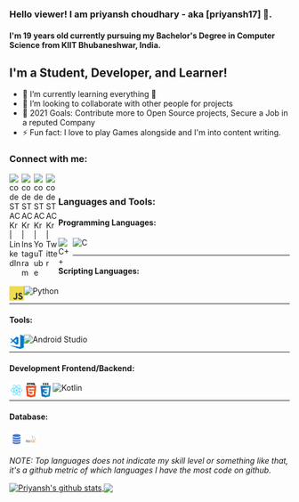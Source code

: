 ### Hello viewer! I am priyansh choudhary - aka [priyansh17] 👋.
#### I'm 19 years old currently pursuing my Bachelor's Degree in Computer Science from KIIT Bhubaneshwar, India.


## I'm a Student, Developer, and Learner!

- 🌱 I’m currently learning everything 🤣
- 👯 I’m looking to collaborate with other people for projects
- 🥅 2021 Goals: Contribute more to Open Source projects, Secure a Job in a reputed Company
- ⚡ Fun fact: I love to play Games alongside and I'm into content writing.

### Connect with me:

[<img align="left" alt="codeSTACKr | LinkedIn" width="22px" src="https://www.freeiconspng.com/thumbs/linkedin-logo-png/linkedin-logo-3.png" />][linkedin]
[<img align="left" alt="codeSTACKr | Instagram" width="22px" src="https://upload.wikimedia.org/wikipedia/commons/thumb/a/a5/Instagram_icon.png/1024px-Instagram_icon.png" />][instagram]
[<img align="left" alt="codeSTACKr | YouTube" width="22px" src="https://upload.wikimedia.org/wikipedia/commons/thumb/0/09/YouTube_full-color_icon_%282017%29.svg/640px-YouTube_full-color_icon_%282017%29.svg.png" />][youtube]
[<img align="left" alt="codeSTACKr | Twitter" width="22px" src="https://cdn4.iconfinder.com/data/icons/social-media-icons-the-circle-set/48/twitter_circle-512.png" />][twitter]

<br />

### Languages and Tools:


#### Programming Languages:

<img align="left" alt="C++" width="26px" src="https://raw.githubusercontent.com/isocpp/logos/master/cpp_logo.png" />
<img  alt="C" width="26px" src="https://user-images.githubusercontent.com/17773218/56295546-32a81200-60ea-11e9-8761-0b726b20fd51.png" />

---
#### Scripting Languages:

<img align="left" alt="JavaScript" width="26px" src="https://raw.githubusercontent.com/github/explore/80688e429a7d4ef2fca1e82350fe8e3517d3494d/topics/javascript/javascript.png" />
<img align alt="Python" width="26px" src="https://cdn3.iconfinder.com/data/icons/logos-and-brands-adobe/512/267_Python-512.png" />

---
#### Tools:

<img align="left" alt="Visual Studio Code" width="26px" src="https://raw.githubusercontent.com/github/explore/80688e429a7d4ef2fca1e82350fe8e3517d3494d/topics/visual-studio-code/visual-studio-code.png" />
<img  alt="Android Studio" width="26px" src="https://upload.wikimedia.org/wikipedia/commons/9/95/Android_Studio_Icon_3.6.svg" />

---
#### Development Frontend/Backend:

<img align="left" alt="React" width="26px" src="https://raw.githubusercontent.com/github/explore/80688e429a7d4ef2fca1e82350fe8e3517d3494d/topics/react/react.png" />
<img align="left" alt="HTML5" width="26px" src="https://raw.githubusercontent.com/github/explore/80688e429a7d4ef2fca1e82350fe8e3517d3494d/topics/html/html.png" />
<img align="left" alt="CSS3" width="26px" src="https://raw.githubusercontent.com/github/explore/80688e429a7d4ef2fca1e82350fe8e3517d3494d/topics/css/css.png" />
<img alt="Kotlin" width="26px" src="https://upload.wikimedia.org/wikipedia/commons/thumb/7/74/Kotlin_Icon.png/1024px-Kotlin_Icon.png" />

---
#### Database:
<img  align="left" alt="SQL" width="26px" src="https://raw.githubusercontent.com/github/explore/80688e429a7d4ef2fca1e82350fe8e3517d3494d/topics/sql/sql.png" />
<img  alt="MySQL" width="26px" src="https://raw.githubusercontent.com/github/explore/80688e429a7d4ef2fca1e82350fe8e3517d3494d/topics/mysql/mysql.png" />


<br />

*NOTE: Top languages does not indicate my skill level or something like that, it's a github metric of which languages I have the most code on github.*


<a href="https://github.com/priyansh17/github-readme-stats">
  <img align="center" src="https://github-readme-stats.vercel.app/api?username=priyansh17&show_icons=true&include_all_commits=true&theme=material-palenight" alt="Priyansh's github stats" />
</a>

<a href="https://github.com/priyansh17/github-readme-stats">
  <img align="center" src="https://github-readme-stats.vercel.app/api/top-langs/?username=priyansh17&layout=compact&theme=material-palenight" />
</a>



<br />


[twitter]: https://twitter.com/Priyansh1706
[youtube]: https://www.youtube.com/c/NotPriyansh
[instagram]: https://www.instagram.com/iamnotpriyansh_/
[linkedin]: https://www.linkedin.com/in/priyansh-choudhary-33815161/
